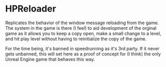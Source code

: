 # HPReloader
Replicates the behavior of the window message reloading from the game.
The system in the game is there (I feel) to aid development of the orginal game as it allows you to keep a copy open, make a small change to a level, and hit play level without having to reinitialize the copy of the game.

For the time being, it's banned in speedrunning as it's 3rd party.
If it never gets unbanned, this will set here as a proof of concept for (I think) the only Unreal Engine game that behaves this way.
